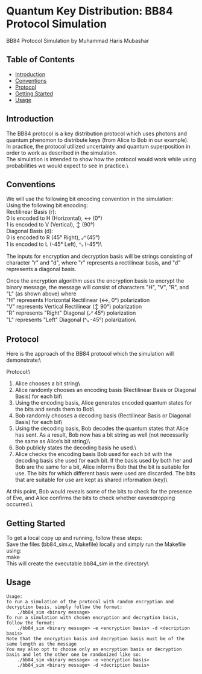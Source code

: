 # Quantum Key Distribution: BB84 Protocol Simulation

BB84 Protocol Simulation by Muhammad Haris Mubashar

## Table of Contents

- [Introduction](#introduction)
- [Conventions](#conventions)
- [Protocol](#features)
- [Getting Started](#getting-started)
- [Usage](#usage)

## Introduction

The BB84 protocol is a key distribution protocol which uses photons and quantum phenomon to distribute keys (from Alice to Bob in our example).\
In practice, the protocol utilized uncertainty and quantum superposition in order to work as described in the simulation.\
The simulation is intended to show how the protocol would work while using probabilities we would expect to see in practice.\


## Conventions

We will use the following bit encoding convention in the simulation:\
    Using the following bit encoding:\
        Rectilinear Basis (r):\
            0 is encoded to H (Horizontal), ↔ (0°)\
            1 is encoded to V (Vertical), ↕ (90°)\
        Diagonal Basis (d):\
            0 is encoded to R (45° Right), ⤢ (45°)\
            1 is encoded to L (-45° Left), ⤡ (-45°)\

The inputs for encryption and decryption basis will be strings consisting of character "r" and "d", where "r" represents a rectilinear basis, and "d" represents a diagonal basis.

Once the encryption algorithm uses the encryption basis to encrypt the binary message, the message will consist of characters "H", "V", "R", and "L" (as shown above) where\
"H" represents Horizontal Rectilinear (↔, 0°) polarization\
"V" represents Vertical Rectilinear (↕ 90°) polarization\
"R" represents "Right" Diagonal (⤢ 45°) polarization\
"L" represents "Left" Diagonal (⤡ -45°) polarization\

## Protocol

Here is the approach of the BB84 protocol which the simulation will demonstrate:\

Protocol:\
1. Alice chooses a bit string\
2. Alice randomly chooses an encoding basis (Rectilinear Basis or Diagonal Basis) for each bit\
3. Using the encoding basis, Alice generates encoded quantum states for the bits and sends them to Bob\
4. Bob randomly chooses a decoding basis (Rectilinear Basis or Diagonal Basis) for each bit\
5. Using the decoding basis, Bob decodes the quantum states that Alice has sent. As a result, Bob now has a bit string as well (not necessarily the same as Alice’s bit string)\
6. Bob publicly states the decoding basis he used.\
7. Alice checks the encoding basis Bob used for each bit with the decoding basis she used for each bit. If the basis used by both her and Bob are the same for a bit, Alice informs Bob that the bit is suitable for use. The bits for which different basis were used are discarded. The bits that are suitable for use are kept as shared information (key)\

At this point, Bob would reveals some of the bits to check for the presence of Eve, and Alice confirms the bits to check whether eavesdropping occurred.\

## Getting Started

To get a local copy up and running, follow these steps:\
    Save the files (bb84_sim.c, Makefile) locally and simply run the Makefile using:\
        make\
    This will create the executable bb84_sim in the directory\

## Usage

    Usage:
    To run a simulation of the protocol with random encryption and decryption basis, simply follow the format:
        ./bb84_sim <binary message>
    To run a simulation with chosen encryption and decryption basis, follow the format:
        ./bb84_sim <binary message> -e <encryption basis> -d <decription basis>
    Note that the encryption basis and decryption basis must be of the same length as the message
    You may also opt to choose only an encryption basis or decryption basis and let the other one be randomized like so:
        ./bb84_sim <binary message> -e <encryption basis>
        ./bb84_sim <binary message> -d <decription basis>

